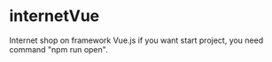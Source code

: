 # internetVue
Internet shop on framework Vue.js
if you want start project, you need command "npm run open".
